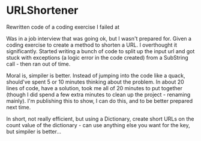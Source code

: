 # URLShortener
Rewritten code of a coding exercise I failed at

Was in a job interview that was going ok, but I wasn't prepared for.  Given a coding exercise to create a method to shorten a URL.  I overthought it significantly.  Started writing a bunch of code to split up the input url and got stuck with exceptions (a logic error in the code created) from a SubString call - then ran out of time.

Moral is, simpiler is better.  Instead of jumping into the code like a quack, should've spent 5 or 10 minutes thinking about the problem.  In about 20 lines of code, have a solution, took me all of 20 minutes to put together (though I did spend a few extra minutes to clean up the project - renaming mainly).  I'm publishing this to show, I can do this, and to be better prepared next time.

In short, not really efficient, but using a Dictionary, create short URLs on the count value of the dictionary - can use anything else you want for the key, but simpiler is better...
